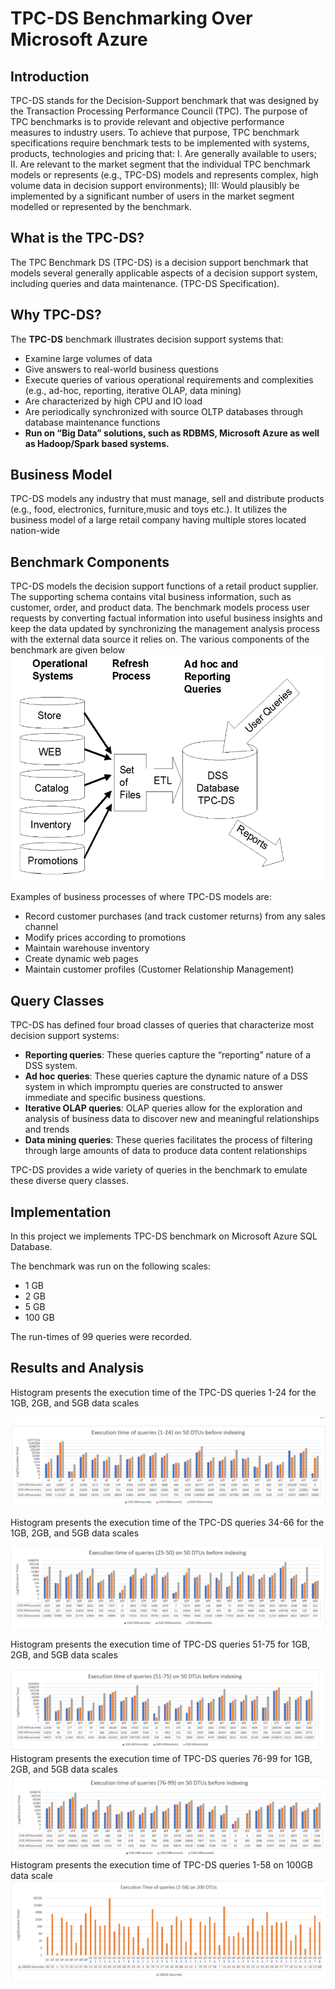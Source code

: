 # TPC-DS Benchmarking Over Microsoft Azure
## Introduction 
TPC-DS stands for the Decision-Support benchmark that was designed by the Transaction Processing Performance Council (TPC). 
The purpose of TPC benchmarks is to provide relevant and objective performance measures to industry users. To achieve that purpose, TPC benchmark specifications require benchmark tests to be implemented with systems, products, technologies and pricing that: 
I. Are generally available to users;
II. Are relevant to the market segment that the individual TPC benchmark models or represents (e.g., TPC-DS) models and represents complex, high volume data in decision support environments);
III: Would plausibly be implemented by a significant number of users in the market segment
modelled or represented by the benchmark.

## What is the TPC-DS?
The TPC Benchmark DS (TPC-DS) is a decision support benchmark that models several generally applicable aspects of a decision support system, including queries and data maintenance. (TPC-DS Specification).

## Why TPC-DS?
The **TPC-DS** benchmark illustrates decision support systems that:
* Examine large volumes of data
* Give answers to real-world business questions
* Execute queries of various operational requirements and complexities (e.g., ad-hoc, reporting, iterative OLAP, data mining)
* Are characterized by high CPU and IO load
* Are periodically synchronized with source OLTP databases through database maintenance functions
* **Run on “Big Data” solutions, such as RDBMS, Microsoft Azure as well as Hadoop/Spark based systems.**

## Business Model 
TPC-DS models any industry that must manage, sell and distribute products (e.g., food, electronics, furniture,music and toys etc.). It utilizes the business model of a large retail company having multiple stores located nation-wide



## Benchmark Components

TPC-DS models the decision support functions of a retail product supplier. The supporting schema contains vital business information, such as customer, order, and product data. The benchmark models process user requests by converting factual information into useful business insights and keep the data updated by synchronizing the management analysis process with the external data source it relies on.
The various components of the benchmark are given below <br>
![](tpcds.png)

Examples of business processes of where TPC-DS models are:
* Record customer purchases (and track customer returns) from any sales channel
* Modify prices according to promotions
* Maintain warehouse inventory
* Create dynamic web pages
* Maintain customer profiles (Customer Relationship Management)

## Query Classes
TPC-DS has defined four broad classes of queries that characterize most decision support systems: 
* **Reporting queries**: These queries capture the “reporting” nature of a DSS system.
* **Ad hoc queries**: These queries capture the dynamic nature of a DSS system in which impromptu queries are constructed to
answer immediate and specific business questions.
* **Iterative OLAP queries**: OLAP queries allow for the exploration and analysis of business data to discover new and meaningful
relationships and trends
* **Data mining queries**: These queries facilitates the process of filtering through large amounts of data to produce data content relationships

TPC-DS provides a wide variety of queries in the benchmark to emulate these diverse query
classes.

## Implementation 

In this project we implements TPC-DS benchmark on Microsoft Azure SQL Database. 

The benchmark was run on the following scales: 
- 1 GB
- 2 GB
- 5 GB
- 100 GB

The run-times of 99 queries were recorded. 
## Results and Analysis

Histogram presents the execution time of the TPC-DS queries 1-24 for the 1GB, 2GB, and 5GB data scales <br>

![](Images/tpcds1.png)

Histogram presents the execution time of the TPC-DS queries 34-66 for the 1GB, 2GB, and 5GB data scales <br>

![](tpcds2.png)

Histogram presents the execution time of TPC-DS queries 51-75 for 1GB, 2GB, and 5GB data scales <br>

![](tpcds3.png)
Histogram presents the execution time of TPC-DS queries 76-99 for 1GB, 2GB, and 5GB data scales <br>
![](tpcds4.png)
Histogram presents the execution time of TPC-DS queries 1-58 on 100GB data scale <br>
![](tpcds5.png)



